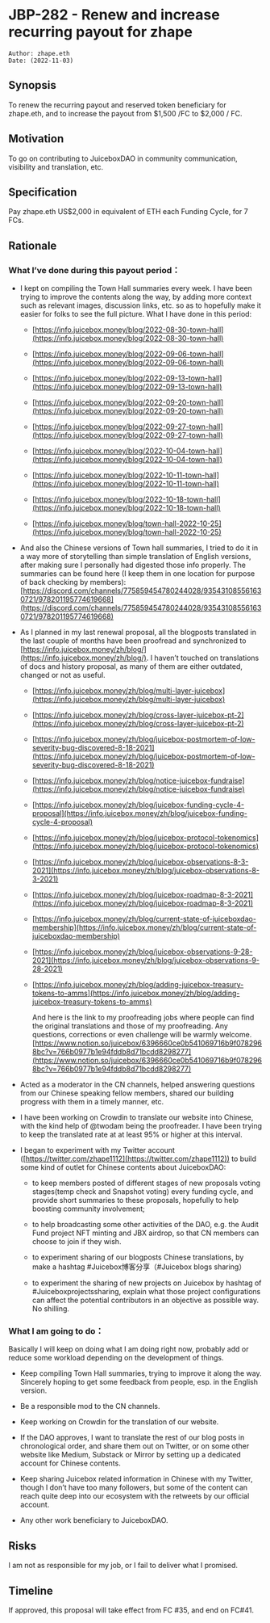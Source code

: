 # JBP-282 - Renew and increase recurring payout for zhape
```plain text
Author: zhape.eth
Date: (2022-11-03)
```

## Synopsis

To renew the recurring payout and reserved token beneficiary for zhape.eth, and to increase the payout from $1,500 /FC to $2,000 / FC.

## Motivation

To go on contributing to JuiceboxDAO in community communication, visibility and translation, etc.

## Specification

Pay zhape.eth US$2,000 in equivalent of ETH each Funding Cycle, for 7 FCs.

## Rationale

### What I’ve done during this payout period：

- I kept on compiling the Town Hall summaries every week. I have been trying to improve the contents along the way, by adding more context such as relevant images, discussion links, etc. so as to hopefully make it easier for folks to see the full picture. What I have done in this period: 

	- [https://info.juicebox.money/blog/2022-08-30-town-hall](https://info.juicebox.money/blog/2022-08-30-town-hall)

	- [https://info.juicebox.money/blog/2022-09-06-town-hall](https://info.juicebox.money/blog/2022-09-06-town-hall)

	- [https://info.juicebox.money/blog/2022-09-13-town-hall](https://info.juicebox.money/blog/2022-09-13-town-hall)

	- [https://info.juicebox.money/blog/2022-09-20-town-hall](https://info.juicebox.money/blog/2022-09-20-town-hall)

	- [https://info.juicebox.money/blog/2022-09-27-town-hall](https://info.juicebox.money/blog/2022-09-27-town-hall)

	- [https://info.juicebox.money/blog/2022-10-04-town-hall](https://info.juicebox.money/blog/2022-10-04-town-hall)

	- [https://info.juicebox.money/blog/2022-10-11-town-hall](https://info.juicebox.money/blog/2022-10-11-town-hall)

	- [https://info.juicebox.money/blog/2022-10-18-town-hall](https://info.juicebox.money/blog/2022-10-18-town-hall)

	- [https://info.juicebox.money/blog/town-hall-2022-10-25](https://info.juicebox.money/blog/town-hall-2022-10-25)

- And also the Chinese versions of Town hall summaries, I tried to do it in a way more of storytelling than simple translation of English versions, after making sure I personally had digested those info properly.  The summaries can be found here (I keep them in one location for purpose of back checking by members): [https://discord.com/channels/775859454780244028/935431085561630721/978201195774619668](https://discord.com/channels/775859454780244028/935431085561630721/978201195774619668)

- As I planned in my last renewal proposal, all the blogposts translated in the last couple of months have been proofread and synchronized to [https://info.juicebox.money/zh/blog/](https://info.juicebox.money/zh/blog/).  I haven’t touched on translations of docs and history proposal, as many of them are either outdated, changed or not as useful.

	- [https://info.juicebox.money/zh/blog/multi-layer-juicebox](https://info.juicebox.money/zh/blog/multi-layer-juicebox)

	- [https://info.juicebox.money/zh/blog/cross-layer-juicebox-pt-2](https://info.juicebox.money/zh/blog/cross-layer-juicebox-pt-2)

	- [https://info.juicebox.money/zh/blog/juicebox-postmortem-of-low-severity-bug-discovered-8-18-2021](https://info.juicebox.money/zh/blog/juicebox-postmortem-of-low-severity-bug-discovered-8-18-2021)

	- [https://info.juicebox.money/zh/blog/notice-juicebox-fundraise](https://info.juicebox.money/zh/blog/notice-juicebox-fundraise)

	- [https://info.juicebox.money/zh/blog/juicebox-funding-cycle-4-proposal](https://info.juicebox.money/zh/blog/juicebox-funding-cycle-4-proposal)

	- [https://info.juicebox.money/zh/blog/juicebox-protocol-tokenomics](https://info.juicebox.money/zh/blog/juicebox-protocol-tokenomics)

	- [https://info.juicebox.money/zh/blog/juicebox-observations-8-3-2021](https://info.juicebox.money/zh/blog/juicebox-observations-8-3-2021)

	- [https://info.juicebox.money/zh/blog/juicebox-roadmap-8-3-2021](https://info.juicebox.money/zh/blog/juicebox-roadmap-8-3-2021)

	- [https://info.juicebox.money/zh/blog/current-state-of-juiceboxdao-membership](https://info.juicebox.money/zh/blog/current-state-of-juiceboxdao-membership)

	- [https://info.juicebox.money/zh/blog/juicebox-observations-9-28-2021](https://info.juicebox.money/zh/blog/juicebox-observations-9-28-2021)

	- [https://info.juicebox.money/zh/blog/adding-juicebox-treasury-tokens-to-amms](https://info.juicebox.money/zh/blog/adding-juicebox-treasury-tokens-to-amms)

       And here is the link to my proofreading jobs where people can find the original translations and those of my proofreading. Any questions, corrections or even challenge will be warmly welcome. [https://www.notion.so/juicebox/6396660ce0b541069716b9f0782968bc?v=766b0977b1e94fddb8d71bcdd8298277](https://www.notion.so/juicebox/6396660ce0b541069716b9f0782968bc?v=766b0977b1e94fddb8d71bcdd8298277)

- Acted as a moderator in the CN channels, helped answering questions from our Chinese speaking fellow members, shared our building progress with them in a timely manner, etc.

- I have been working on Crowdin to translate our website into Chinese, with the kind help of @twodam being the proofreader.  I have been trying to keep the translated rate at at least 95% or higher at this interval.

- I began to experiment with my Twitter account ([https://twitter.com/zhape1112](https://twitter.com/zhape1112)) to build some kind of outlet for Chinese contents about JuiceboxDAO:

	- to keep members posted of different stages of new proposals voting stages(temp check and Snapshot voting) every funding cycle, and provide short summaries to these proposals, hopefully to help boosting community involvement;

	- to help broadcasting some other activities of the DAO, e.g. the Audit Fund project NFT minting and JBX airdrop, so that CN members can choose to join if they wish.

	- to experiment sharing of our blogposts Chinese translations, by make a hashtag #Juicebox博客分享（#Juicebox blogs sharing）

	- to experiment the sharing of new projects on Juicebox by hashtag of #Juiceboxprojectssharing, explain what those project configurations can affect the potential contributors in an objective as possible way. No shilling.

### What I am going to do：

Basically I will keep on doing what I am doing right now, probably add or reduce some workload depending on the development of things.

- Keep compiling Town Hall summaries, trying to improve it along the way. Sincerely hoping to get some feedback from people, esp. in the English version. 

- Be a responsible mod to the CN channels.

- Keep working on Crowdin for the translation of our website.

- If the DAO approves, I want to translate the rest of our blog posts in chronological order, and share them out on Twitter, or on some other website like Medium, Substack or Mirror by setting up a dedicated account for Chinese contents.

- Keep sharing Juicebox related information in Chinese with my Twitter, though I don’t have too many followers, but some of the content can reach quite deep into our ecosystem with the retweets by our official account. 

- Any other work beneficiary to JuiceboxDAO.

## Risks

I am not as responsible for my job, or I fail to deliver what I promised.

## Timeline

If approved, this proposal will take effect from FC #35, and end on FC#41. 
